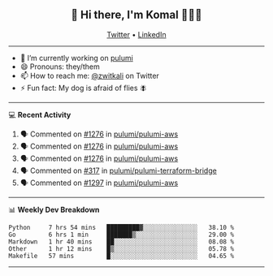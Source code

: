 <h2 align="center"> 👋 Hi there, I'm Komal 🧑🏾‍💻 </h2>
<p align="center">
    <a href="https://twitter.com/zwitkali">Twitter</a> •
    <a href="https://www.linkedin.com/in/komal-ali/">LinkedIn</a>
</p>

--------

- 🔭 I’m currently working on [pulumi](https://github.com/pulumi/pulumi)
- 😄 Pronouns: they/them
- 📫 How to reach me: [@zwitkali](https://twitter.com/zwitkali) on Twitter
- ⚡ Fun fact: My dog is afraid of flies 🪰

--------
💻 **Recent Activity**

<!--START_SECTION:activity-->
1. 🗣 Commented on [#1276](https://github.com/pulumi/pulumi-aws/issues/1276) in [pulumi/pulumi-aws](https://github.com/pulumi/pulumi-aws)
2. 🗣 Commented on [#1276](https://github.com/pulumi/pulumi-aws/issues/1276) in [pulumi/pulumi-aws](https://github.com/pulumi/pulumi-aws)
3. 🗣 Commented on [#1276](https://github.com/pulumi/pulumi-aws/issues/1276) in [pulumi/pulumi-aws](https://github.com/pulumi/pulumi-aws)
4. 🗣 Commented on [#317](https://github.com/pulumi/pulumi-terraform-bridge/issues/317) in [pulumi/pulumi-terraform-bridge](https://github.com/pulumi/pulumi-terraform-bridge)
5. 🗣 Commented on [#1297](https://github.com/pulumi/pulumi-aws/issues/1297) in [pulumi/pulumi-aws](https://github.com/pulumi/pulumi-aws)
<!--END_SECTION:activity-->

--------

📊 **Weekly Dev Breakdown**
<!--START_SECTION:waka-->
```text
Python     7 hrs 54 mins   █████████▓░░░░░░░░░░░░░░░   38.10 % 
Go         6 hrs 1 min     ███████▒░░░░░░░░░░░░░░░░░   29.00 % 
Markdown   1 hr 40 mins    ██░░░░░░░░░░░░░░░░░░░░░░░   08.08 % 
Other      1 hr 12 mins    █▒░░░░░░░░░░░░░░░░░░░░░░░   05.78 % 
Makefile   57 mins         █░░░░░░░░░░░░░░░░░░░░░░░░   04.65 % 
```
<!--END_SECTION:waka-->

--------